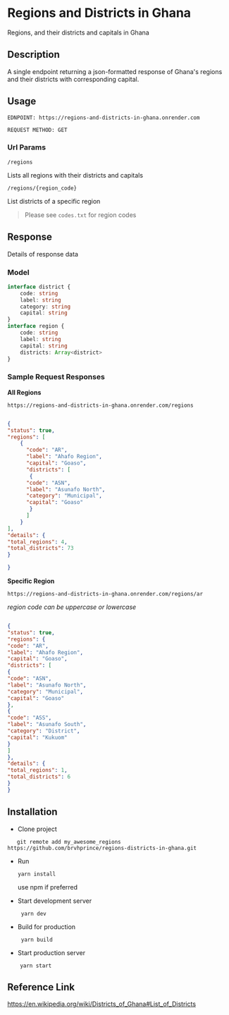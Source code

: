 # Regions and Districts in Ghana

 Regions, and their districts and capitals in Ghana
 ## Description
 A single endpoint returning a json-formatted response of Ghana's regions and their districts with corresponding capital.
 
 ## Usage
 ```
EDNPOINT: https://regions-and-districts-in-ghana.onrender.com
 
 REQUEST METHOD: GET
```

 ### Url Params
 `/regions`
 
 Lists all regions with their districts and capitals
 
 `/regions/{region_code}`
 
 List districts of a specific region
 

 > Please see `codes.txt` for region codes
  
  ## Response
  Details of response data
  ### Model
 
```typescript
interface district {
    code: string
    label: string
    category: string
    capital: string
}
interface region {
    code: string
    label: string
    capital: string
    districts: Array<district>
}

```

### Sample Request Responses

**All Regions**

`https://regions-and-districts-in-ghana.onrender.com/regions`

```json

{
"status": true,
"regions": [
    {
      "code": "AR",
      "label": "Ahafo Region",
      "capital": "Goaso",
      "districts": [
       {
      "code": "ASN",
      "label": "Asunafo North",
      "category": "Municipal",
      "capital": "Goaso"
       }
      ]
    }
],
"details": {
"total_regions": 4,
"total_districts": 73
}

}
```

**Specific Region**

`https://regions-and-districts-in-ghana.onrender.com/regions/ar`

*region code can be uppercase or lowercase*

```json

{
"status": true,
"regions": {
"code": "AR",
"label": "Ahafo Region",
"capital": "Goaso",
"districts": [
{
"code": "ASN",
"label": "Asunafo North",
"category": "Municipal",
"capital": "Goaso"
},
{
"code": "ASS",
"label": "Asunafo South",
"category": "District",
"capital": "Kukuom"
}
]
},
"details": {
"total_regions": 1,
"total_districts": 6
}
}
```

## Installation

- Clone project

 ```shell script
    git remote add my_awesome_regions https://github.com/brvhprince/regions-districts-in-ghana.git
   ``` 
- Run
    
    ```shell script
    yarn install
  ``` 
    
    use npm if preferred
 
 - Start development server
 
    ```shell script
     yarn dev
   ``` 
  
- Build for production

    ```shell script
     yarn build
   ``` 

- Start production server

 ```shell script
     yarn start
   ``` 

## Reference Link
https://en.wikipedia.org/wiki/Districts_of_Ghana#List_of_Districts
